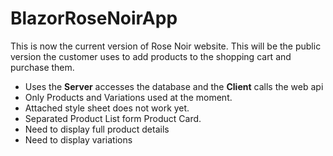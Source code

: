 # BlazorRoseNoirApp
This is now the current version of Rose Noir website.  This will be the public version the customer uses to add products to the shopping cart and purchase them.
* Uses the **Server** accesses the database and the **Client** calls the web api
* Only Products and Variations used at the moment.
* Attached style sheet does not work yet.
* Separated Product List form Product Card.
* Need to display full product details
* Need to display variations

